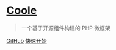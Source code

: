 # [Coole](https://github.com/guanguans/coole)

> 一个基于开源组件构建的 PHP 微框架

<!--* 简单、灵活、高效-->

[GitHub](https://github.com/guanguans/coole)
[快速开始](#项目介绍)
